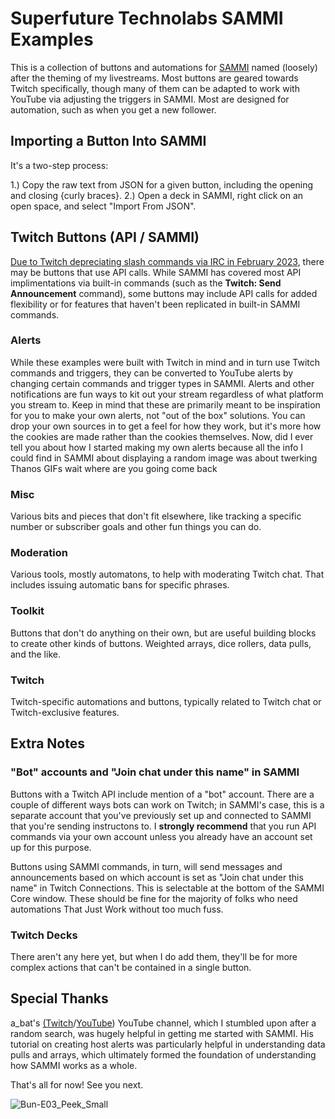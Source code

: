 # Superfuture Technolabs SAMMI Examples
This is a collection of buttons and automations for [SAMMI](https://github.com/SAMMISolutions/SAMMI-Official/releases) named (loosely) after the theming of my livestreams. Most buttons are geared towards Twitch specifically, though many of them can be adapted to work with YouTube via adjusting the triggers in SAMMI. Most are designed for automation, such as when you get a new follower.

## Importing a Button Into SAMMI
It's a two-step process:

1.) Copy the raw text from JSON for a given button, including the opening and closing {curly braces}.
2.) Open a deck in SAMMI, right click on an open space, and select "Import From JSON".

## Twitch Buttons (API / SAMMI)
[Due to Twitch depreciating slash commands via IRC in February 2023](https://discuss.dev.twitch.tv/t/deprecation-of-chat-commands-through-irc/40486), there may be buttons that use API calls. While SAMMI has covered most API implimentations via built-in commands (such as the **Twitch: Send Announcement** command), some buttons may include API calls for added flexibility or for features that haven't been replicated in built-in SAMMI commands.

### Alerts
While these examples were built with Twitch in mind and in turn use Twitch commands and triggers, they can be converted to YouTube alerts by changing certain commands and trigger types in SAMMI. Alerts and other notifications are fun ways to kit out your stream regardless of what platform you stream to. Keep in mind that these are primarily meant to be inspiration for you to make your own alerts, not "out of the box" solutions. You can drop your own sources in to get a feel for how they work, but it's more how the cookies are made rather than the cookies themselves.
Now, did I ever tell you about how I started making my own alerts because all the info I could find in SAMMI about displaying a random image was about twerking Thanos GIFs wait where are you going come back

### Misc
Various bits and pieces that don't fit elsewhere, like tracking a specific number or subscriber goals and other fun things you can do.

### Moderation
Various tools, mostly automatons, to help with moderating Twitch chat. That includes issuing automatic bans for specific phrases.

### Toolkit
Buttons that don't do anything on their own, but are useful building blocks to create other kinds of buttons. Weighted arrays, dice rollers, data pulls, and the like.

### Twitch
Twitch-specific automations and buttons, typically related to Twitch chat or Twitch-exclusive features.

## Extra Notes
### "Bot" accounts and "Join chat under this name" in SAMMI
Buttons with a Twitch API include mention of a "bot" account. There are a couple of different ways bots can work on Twitch; in SAMMI's case, this is a separate account that you've previously set up and connected to SAMMI that you're sending instructons to. I **strongly recommend** that you run API commands via your own account unless you already have an account set up for this purpose.

Buttons using SAMMI commands, in turn, will send messages and announcements based on which account is set as "Join chat under this name" in Twitch Connections. This is selectable at the bottom of the SAMMI Core window. These should be fine for the majority of folks who need automations That Just Work without too much fuss.

### Twitch Decks
There aren't any here yet, but when I do add them, they'll be for more complex actions that can't be contained in a single button.

## Special Thanks
a_bat's [(Twitch](https://www.twitch.tv/a_bat/videos)/[YouTube](https://www.youtube.com/channel/UCH9Cz-87RLF2Aw0CjVTzAwQ)) YouTube channel, which I stumbled upon after a random search, was hugely helpful in getting me started with SAMMI. His tutorial on creating host alerts was particularly helpful in understanding data pulls and arrays, which ultimately formed the foundation of understanding how SAMMI works as a whole.

That's all for now! See you next.

![Bun-E03_Peek_Small](https://github.com/SuperRetroHeart/SFTL-SAMMI-Examples/assets/112423124/971de8ac-e766-41a4-b9c8-66a978d9d3b0)

